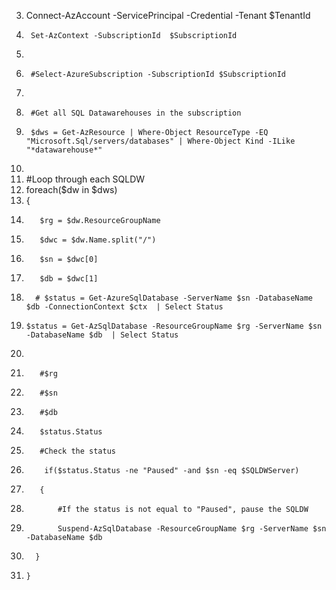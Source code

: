 3.	Connect-AzAccount -ServicePrincipal -Credential -Tenant $TenantId 
4.	    Set-AzContext -SubscriptionId  $SubscriptionId
5.	
6.	    #Select-AzureSubscription -SubscriptionId $SubscriptionId 
7.	
8.	    #Get all SQL Datawarehouses in the subscription
9.	    $dws = Get-AzResource | Where-Object ResourceType -EQ "Microsoft.Sql/servers/databases" | Where-Object Kind -ILike "*datawarehouse*"
10.	
11.	   #Loop through each SQLDW
12.	   foreach($dw in $dws)
13.	   {
14.	       $rg = $dw.ResourceGroupName
15.	       $dwc = $dw.Name.split("/")
16.	       $sn = $dwc[0]
17.	       $db = $dwc[1]
18.	      # $status = Get-AzureSqlDatabase -ServerName $sn -DatabaseName $db -ConnectionContext $ctx  | Select Status
19.	    $status = Get-AzSqlDatabase -ResourceGroupName $rg -ServerName $sn -DatabaseName $db  | Select Status
20.	       
21.	       #$rg
22.	       #$sn
23.	       #$db
24.	       $status.Status
25.	       #Check the status
26.	        if($status.Status -ne "Paused" -and $sn -eq $SQLDWServer)
27.	       {   
28.	           #If the status is not equal to "Paused", pause the SQLDW
29.	           Suspend-AzSqlDatabase -ResourceGroupName $rg -ServerName $sn -DatabaseName $db
30.	      }    
31.	    }
